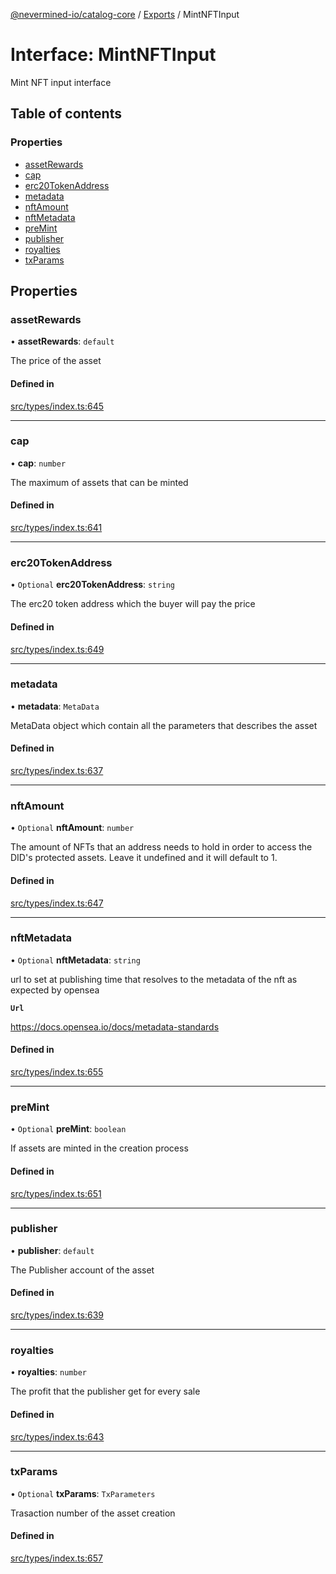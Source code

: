 [@nevermined-io/catalog-core](../README.md) / [Exports](../modules.md) / MintNFTInput

# Interface: MintNFTInput

Mint NFT input interface

## Table of contents

### Properties

- [assetRewards](MintNFTInput.md#assetrewards)
- [cap](MintNFTInput.md#cap)
- [erc20TokenAddress](MintNFTInput.md#erc20tokenaddress)
- [metadata](MintNFTInput.md#metadata)
- [nftAmount](MintNFTInput.md#nftamount)
- [nftMetadata](MintNFTInput.md#nftmetadata)
- [preMint](MintNFTInput.md#premint)
- [publisher](MintNFTInput.md#publisher)
- [royalties](MintNFTInput.md#royalties)
- [txParams](MintNFTInput.md#txparams)

## Properties

### assetRewards

• **assetRewards**: `default`

The price of the asset

#### Defined in

[src/types/index.ts:645](https://github.com/nevermined-io/components-catalog/blob/122c81c/lib/src/types/index.ts#L645)

___

### cap

• **cap**: `number`

The maximum of assets that can be minted

#### Defined in

[src/types/index.ts:641](https://github.com/nevermined-io/components-catalog/blob/122c81c/lib/src/types/index.ts#L641)

___

### erc20TokenAddress

• `Optional` **erc20TokenAddress**: `string`

The erc20 token address which the buyer will pay the price

#### Defined in

[src/types/index.ts:649](https://github.com/nevermined-io/components-catalog/blob/122c81c/lib/src/types/index.ts#L649)

___

### metadata

• **metadata**: `MetaData`

MetaData object which contain all the parameters that describes the asset

#### Defined in

[src/types/index.ts:637](https://github.com/nevermined-io/components-catalog/blob/122c81c/lib/src/types/index.ts#L637)

___

### nftAmount

• `Optional` **nftAmount**: `number`

The amount of NFTs that an address needs to hold in order to access the DID's protected assets. Leave it undefined and it will default to 1.

#### Defined in

[src/types/index.ts:647](https://github.com/nevermined-io/components-catalog/blob/122c81c/lib/src/types/index.ts#L647)

___

### nftMetadata

• `Optional` **nftMetadata**: `string`

url to set at publishing time that resolves to the metadata of the nft as expected by opensea

**`Url`**

https://docs.opensea.io/docs/metadata-standards

#### Defined in

[src/types/index.ts:655](https://github.com/nevermined-io/components-catalog/blob/122c81c/lib/src/types/index.ts#L655)

___

### preMint

• `Optional` **preMint**: `boolean`

If assets are minted in the creation process

#### Defined in

[src/types/index.ts:651](https://github.com/nevermined-io/components-catalog/blob/122c81c/lib/src/types/index.ts#L651)

___

### publisher

• **publisher**: `default`

The Publisher account of the asset

#### Defined in

[src/types/index.ts:639](https://github.com/nevermined-io/components-catalog/blob/122c81c/lib/src/types/index.ts#L639)

___

### royalties

• **royalties**: `number`

The profit that the publisher get for every sale

#### Defined in

[src/types/index.ts:643](https://github.com/nevermined-io/components-catalog/blob/122c81c/lib/src/types/index.ts#L643)

___

### txParams

• `Optional` **txParams**: `TxParameters`

Trasaction number of the asset creation

#### Defined in

[src/types/index.ts:657](https://github.com/nevermined-io/components-catalog/blob/122c81c/lib/src/types/index.ts#L657)
